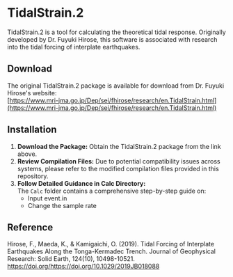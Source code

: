 # TidalStrain.2

TidalStrain.2 is a tool for calculating the theoretical tidal response. Originally developed by Dr. Fuyuki Hirose, this software is associated with research into the tidal forcing of interplate earthquakes.

## Download
The original TidalStrain.2 package is available for download from Dr. Fuyuki Hirose's website:  
[https://www.mri-jma.go.jp/Dep/sei/fhirose/research/en.TidalStrain.html](https://www.mri-jma.go.jp/Dep/sei/fhirose/research/en.TidalStrain.html)

## Installation

1. **Download the Package:** Obtain the TidalStrain.2 package from the link above.
2. **Review Compilation Files:** Due to potential compatibility issues across systems, please refer to the modified compilation files provided in this repository.
3. **Follow Detailed Guidance in Calc Directory:**  
   The `Calc` folder contains a comprehensive step-by-step guide on:
   - Input event.in
   - Change the sample rate

## Reference
Hirose, F., Maeda, K., & Kamigaichi, O. (2019). Tidal Forcing of Interplate Earthquakes Along the Tonga-Kermadec Trench. Journal of Geophysical Research: Solid Earth, 124(10), 10498-10521. https://doi.org/https://doi.org/10.1029/2019JB018088 

